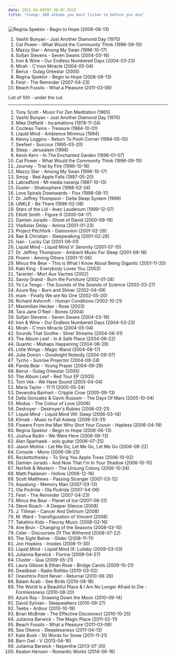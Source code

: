 ```yaml
---
date: 2021-04-09T07:38:07.033Z
title: "sleep: 100 albums you must listen to before you die"
---
```

![Regina Spektor - Begin to Hope (2006-06-13)](http://coverartarchive.org/release/7c48653c-8e50-4f8b-91a4-25321c500fed/25262967822-500.jpg "Regina Spektor - Begin to Hope (2006-06-13)")
<ol class="albums">
<li data-cover="https://img.discogs.com/2x-W2u8k9mU9yX_EUoj7jyLfKac=/fit-in/600x600/filters:strip_icc():format(jpeg):mode_rgb():quality(90)/discogs-images/R-640394-1504973916-3642.jpeg.jpg" data-tags="folk, female vocalists, indie, alternative" role="button">Vashti Bunyan - Just Another Diamond Day (1970)</li>
<li data-cover="http://coverartarchive.org/release/cb552dc7-b0fe-4bcd-b864-1b3940baee8c/6010090362-500.jpg" data-tags="indie, female vocalists, female, alternative, indie rock, female singers, pop, rock, alternative rock, indie pop, female vocals, female vocalist, female voices, girls, indie-rock, female artists, female vocal, indie-pop, love song" role="button">Cat Power - What Would the Community Think (1996-09-10)</li>
<li data-cover="http://coverartarchive.org/release/3ee6bd30-4a23-40cb-9958-d0c321ccdff3/17361537089-500.jpg" data-tags="female vocalists, indie, alternative, alternative rock, indie rock, indie pop, female singers, female, pop, rock, girls, indie-rock, female vocals, female vocalist, female artists, female vocal, female voices, indie-pop" role="button">Mazzy Star - Among My Swan (1996-10-17)</li>
<li data-cover="https://img.discogs.com/YupCRABozKSLl-bBCHibrDpjvT8=/fit-in/600x528/filters:strip_icc():format(jpeg):mode_rgb():quality(90)/discogs-images/R-4162405-1463692218-9743.jpeg.jpg" data-tags="indie, folk" role="button">Sufjan Stevens - Seven Swans (2004-03-16)</li>
<li data-cover="https://img.discogs.com/OVJ1kObTaUzbns3_1UIBUPftwJ8=/fit-in/600x600/filters:strip_icc():format(jpeg):mode_rgb():quality(90)/discogs-images/R-484100-1318784010.jpeg.jpg" data-tags="folk" role="button">Iron & Wine - Our Endless Numbered Days (2004-03-23)</li>
<li data-cover="https://img.discogs.com/kqYj4ochAeSGmKUFfOnxgKhxmf0=/fit-in/475x422/filters:strip_icc():format(jpeg):mode_rgb():quality(90)/discogs-images/R-525696-1285843401.jpeg.jpg" data-tags="indie, female vocalists, female, indie pop, rock, indie rock, female vocalist, pop, alternative, alternative rock, girls, indie-rock, female vocals, female artists, female vocal, female voices, female singers, indie-pop, love song" role="button">Mirah - C'mon Miracle (2004-05-04)</li>
<li data-cover="https://img.discogs.com/5rfwQzSQz1olDnMk_Bd8qnDKWU0=/fit-in/600x600/filters:strip_icc():format(jpeg):mode_rgb():quality(90)/discogs-images/R-696056-1167340049.jpeg.jpg" data-tags="folk, indie" role="button">Beirut - Gulag Orkestar (2005)</li>
<li data-cover="http://coverartarchive.org/release/7c48653c-8e50-4f8b-91a4-25321c500fed/25262967822-500.jpg" data-tags="female vocalists, indie, singer-songwriter" role="button">Regina Spektor - Begin to Hope (2006-06-13)</li>
<li data-cover="http://coverartarchive.org/release/805d6908-afee-3a49-b6e0-e9ca5ce6a452/16767229098-500.jpg" data-tags="indie, female vocalists, indie pop, female vocalist, pop, alternative, indie rock" role="button">Feist - The Reminder (2007-04-23)</li>
<li data-cover="http://coverartarchive.org/release/1ba18379-ce3f-4e9d-b8cc-b081959ee44c/3858543129-500.jpg" data-tags="indie, 10s, captured tracks" role="button">Beach Fossils - What a Pleasure (2011-03-08)</li>
</ol>
List of 100 - under the cut.
<!-- more -->

_________________

<ol class="albums">
<li data-cover="http://coverartarchive.org/release/7f930a79-17fb-48f5-9f21-bf153d3b1ab1/19294179675-500.jpg" data-tags="meditation" role="button">
Tony Scott - Music For Zen Meditation (1965)
</li>
<li data-cover="https://img.discogs.com/2x-W2u8k9mU9yX_EUoj7jyLfKac=/fit-in/600x600/filters:strip_icc():format(jpeg):mode_rgb():quality(90)/discogs-images/R-640394-1504973916-3642.jpeg.jpg" data-tags="folk, female vocalists, indie, alternative" role="button">
Vashti Bunyan - Just Another Diamond Day (1970)
</li>
<li data-cover="http://coverartarchive.org/release/deb43c81-3021-4795-a2d8-20cbe3a6ce11/4317227862-500.jpg" data-tags="instrumental, progressive rock" role="button">
Mike Oldfield - Incantations (1978-11-24)
</li>
<li data-cover="http://coverartarchive.org/release/bc6dee20-448c-387d-8eb4-a7cb737ae1b7/23441368012-500.jpg" data-tags="dream pop" role="button">
Cocteau Twins - Treasure (1984-10-01)
</li>
<li data-cover="https://img.discogs.com/1KzRcKEpSaSINwmZ8SortQPtCL8=/fit-in/600x600/filters:strip_icc():format(jpeg):mode_rgb():quality(90)/discogs-images/R-310805-1455278197-8020.jpeg.jpg" data-tags="ambient, new age, sleep, dream, night time, theta inducing, anesthesia" role="button">
Liquid Mind - Ambience Minimus (1994)
</li>
<li data-cover="http://coverartarchive.org/release/0cdfbd91-2afc-4063-bf8f-7a5c3a685a6f/13965264588-500.jpg" data-tags="kenny loggins, pooh corner" role="button">
Kenny Loggins - Return To Pooh Corner (1994-05-10)
</li>
<li data-cover="http://coverartarchive.org/release/702579a7-c9eb-47bb-a0d4-a29a7d4be0eb/6961300668-500.jpg" data-tags="ambient, warp" role="button">
Seefeel - Succour (1995-03-20)
</li>
<li data-cover="https://img.discogs.com/IOjUsho3OeK_eMfS85B8k5ELyd0=/fit-in/400x396/filters:strip_icc():format(jpeg):mode_rgb():quality(90)/discogs-images/R-2076111-1301777657.jpeg.jpg" data-tags="doom metal, stoner rock, sludge" role="button">
Sleep - Jerusalem (1996)
</li>
<li data-cover="http://coverartarchive.org/release/4a875d70-e6de-48ee-8d76-ca21cb4a8247/3320825593-500.jpg" data-tags="piano" role="button">
Kevin Kern - In The Enchanted Garden (1996-01-07)
</li>
<li data-cover="http://coverartarchive.org/release/cb552dc7-b0fe-4bcd-b864-1b3940baee8c/6010090362-500.jpg" data-tags="indie, female vocalists, female, alternative, indie rock, female singers, pop, rock, alternative rock, indie pop, female vocals, female vocalist, female voices, girls, indie-rock, female artists, female vocal, indie-pop, love song" role="button">
Cat Power - What Would the Community Think (1996-09-10)
</li>
<li data-cover="https://img.discogs.com/u-fF9IP3EobTnFeEDAUA_v5KgKI=/fit-in/600x600/filters:strip_icc():format(jpeg):mode_rgb():quality(90)/discogs-images/R-1482113-1351654427-4165.jpeg.jpg" data-tags="rock, when you love a woman, trial by fire, message of love, castles burning" role="button">
Journey - Trial by Fire (1996-10-16)
</li>
<li data-cover="http://coverartarchive.org/release/3ee6bd30-4a23-40cb-9958-d0c321ccdff3/17361537089-500.jpg" data-tags="female vocalists, indie, alternative, alternative rock, indie rock, indie pop, female singers, female, pop, rock, girls, indie-rock, female vocals, female vocalist, female artists, female vocal, female voices, indie-pop" role="button">
Mazzy Star - Among My Swan (1996-10-17)
</li>
<li data-cover="http://coverartarchive.org/release/27d99673-cdc9-4172-bdf6-d3bd0620c0ee/15960021076-500.jpg" data-tags="singer-songwriter, 90s, indie, folk, lo-fi, mellow, slowcore" role="button">
Smog - Red Apple Falls (1997-05-20)
</li>
<li data-cover="https://img.discogs.com/XNjdkPXc8aXZhKonkSZcVmpj1sg=/fit-in/600x599/filters:strip_icc():format(jpeg):mode_rgb():quality(90)/discogs-images/R-18225-1244836978.jpeg.jpg" data-tags="ambient, post-rock" role="button">
Labradford - Mi media naranja (1997-10-13)
</li>
<li data-cover="http://coverartarchive.org/release/79acc86e-b12b-4a4a-ad7d-7c9f928438a3/20197835084-500.jpg" data-tags="slowcore" role="button">
Duster - Stratosphere (1998-02-24)
</li>
<li data-cover="http://coverartarchive.org/release/3dbf556a-b3b2-48a7-867d-71d8346c1ed7/1782308984-500.jpg" data-tags="electronica, downtempo, dream pop, ethereal, love spirals downwards, ambient chill" role="button">
Love Spirals Downwards - Flux (1998-08-11)
</li>
<li data-cover="https://img.discogs.com/aSIkxx7pqQzRh64K3wJH-uk6cR8=/fit-in/600x530/filters:strip_icc():format(jpeg):mode_rgb():quality(90)/discogs-images/R-5903781-1498966286-4558.jpeg.jpg" data-tags="sleep" role="button">
Dr. Jeffrey Thompson - Delta Sleep System (1999)
</li>
<li data-cover="https://img.discogs.com/WXxaPdP-OQF3x0BUFDx3bB0J52U=/fit-in/600x584/filters:strip_icc():format(jpeg):mode_rgb():quality(90)/discogs-images/R-1244257-1203315093.jpeg.jpg" data-tags="electronic, trip-hop" role="button">
UNKLE - Be There (1999-02-08)
</li>
<li data-cover="http://coverartarchive.org/release/534bf9a3-6e64-308f-8561-016fcc6a71c5/5409365013-500.jpg" data-tags="ambient, drone" role="button">
Stars of the Lid - Avec Laudenum (1999-12-07)
</li>
<li data-cover="http://coverartarchive.org/release/8bc521b4-57af-4b4c-88a1-ad214c9c6516/9560550155-500.jpg" data-tags="singer-songwriter, indie" role="button">
Elliott Smith - Figure 8 (2000-04-17)
</li>
<li data-cover="http://coverartarchive.org/release/0e70135c-379b-474e-9d91-72abc1fab102/20161665425-500.jpg" data-tags="indie, alternative, singer-songwriter, rock, country, alternative rock, folk, indie pop, indie rock, acoustic, blues, guitar" role="button">
Damien Jurado - Ghost of David (2000-09-19)
</li>
<li data-cover="http://coverartarchive.org/release/bd48ced5-49ae-4bf9-9cab-f5e0d7bea395/17569790398-500.jpg" data-tags="electronic, glitch, basic channel, sleep, 00s, mille plateaux, over twenty minutes, why why why are you so good, emusic saved for later, 2000-luvun elektroniset klassikot" role="button">
Vladislav Delay - Anima (2001-01-23)
</li>
<li data-cover="http://coverartarchive.org/release/8c6b52ec-976a-326f-b831-f9a2885ab1a2/28740868188-500.jpg" data-tags="industrial, ebm" role="button">
Project Pitchfork - Daimonion (2001-02-26)
</li>
<li data-cover="http://coverartarchive.org/release/df66e6fa-94b1-37be-b577-a534ec6c1252/7047864885-500.jpg" data-tags="downtempo" role="button">
Rae & Christian - Sleepwalking (2001-02-26)
</li>
<li data-cover="http://coverartarchive.org/release/58e3f3e1-6d8a-464d-80d9-ebc57c68c385/8250793590-500.jpg" data-tags="idm" role="button">
Isan - Lucky Cat (2001-06-01)
</li>
<li data-cover="https://img.discogs.com/QR0QWkLrRdLIKxxszEFWMB983Tk=/fit-in/600x600/filters:strip_icc():format(jpeg):mode_rgb():quality(90)/discogs-images/R-1310737-1455270346-6755.jpeg.jpg" data-tags="new age" role="button">
Liquid Mind - Liquid Mind V: Serenity (2001-07-10)
</li>
<li data-cover="http://coverartarchive.org/release/7c32e900-6769-4711-abd4-8096dc80b55c/9225125317-500.jpg" data-tags="sleep" role="button">
Dr. Jeffrey Thompson - Ambient Music For Sleep (2001-09-18)
</li>
<li data-cover="http://coverartarchive.org/release/30f82e90-c456-49a5-9e74-022de0943251/22255847452-500.jpg" data-tags="electronic" role="button">
Proem - Among Others (2001-11-06)
</li>
<li data-cover="http://coverartarchive.org/release/35032af8-19e3-49df-89b6-9cc0bd16565f/16257879896-500.jpg" data-tags="indie rock" role="button">
Minus the Bear - This is What I Know About Being Gigantic (2001-11-20)
</li>
<li data-cover="https://img.discogs.com/ucpS3AYj31l4N9ImWG_PDw8vJgg=/fit-in/600x591/filters:strip_icc():format(jpeg):mode_rgb():quality(90)/discogs-images/R-956829-1465066401-8577.jpeg.jpg" data-tags="instrumental, acoustic" role="button">
Kaki King - Everybody Loves You (2002)
</li>
<li data-cover="http://coverartarchive.org/release/06609378-f3e6-41d6-85a9-f66cb54617e3/14333864198-500.jpg" data-tags="post-rock, sleep, maarts" role="button">
Tarentel - Mort Aux Vaches (2002)
</li>
<li data-cover="https://img.discogs.com/svWx3RnMumvknkSEcRrknhuVNyI=/fit-in/600x596/filters:strip_icc():format(jpeg):mode_rgb():quality(90)/discogs-images/R-572901-1578154125-9326.jpeg.jpg" data-tags="sleep, slowcore, cutis-anserina, zone ch1, sitrc: melancholic, slow alternative" role="button">
Savoy Grand - Burn the Furniture (2002-01-28)
</li>
<li data-cover="http://coverartarchive.org/release/a880e2ec-176b-4b65-9883-841886668053/9454263240-500.jpg" data-tags="instrumental" role="button">
Yo La Tengo - The Sounds of the Sounds of Science (2002-03-27)
</li>
<li data-cover="http://coverartarchive.org/release/65106183-2eb1-48e4-907f-3876f3183324/23777691533-500.jpg" data-tags="indie, female vocalists" role="button">
Azure Ray - Burn and Shiver (2002-04-09)
</li>
<li data-cover="https://img.discogs.com/anRhTSipnCKDpNk-BLBrTKQ9KBc=/fit-in/591x600/filters:strip_icc():format(jpeg):mode_rgb():quality(90)/discogs-images/R-6382069-1417870435-4250.jpeg.jpg" data-tags="electronic" role="button">
múm - Finally We are No One (2002-05-20)
</li>
<li data-cover="http://coverartarchive.org/release/34297eba-8c7c-4690-b393-bdecf448848c/14145598374-500.jpg" data-tags="richard ashcroft" role="button">
Richard Ashcroft - Human Conditions (2002-10-21)
</li>
<li data-cover="http://coverartarchive.org/release/4f923947-12e9-4669-8254-8b7386646e8a/7749962464-500.jpg" data-tags="indie, indie pop, maximilian hecker" role="button">
Maximilian Hecker - Rose (2003)
</li>
<li data-cover="https://img.discogs.com/2pmcZrViIglazE1B20EN20LJY9U=/fit-in/450x405/filters:strip_icc():format(jpeg):mode_rgb():quality(90)/discogs-images/R-1184688-1199127294.gif.jpg" data-tags="folk, indie, singer-songwriter, female vocalists, acoustic, female, country, alternative, alternative rock, indie pop, indie rock, sad, slow, calm, sadcore, folk-rock, americana, blues, minimal, guitar, girls, songwriter, american, mellow, alt-country, melancholy, sleep, freak folk, soft, folk rock, new weird america, emotional, female vocals, indie folk, female vocalist, singer songwriter, 00s, female artists, female vocal, alt rock, female voices, female singers, independent, female singer-songwriter, tracks, singer songwriters, slow-coustic, alt, quiet music, quiet voices, pop, rock, indie-rock, indie-pop" role="button">
Tara Jane O'Neil - Bones (2004)
</li>
<li data-cover="https://img.discogs.com/YupCRABozKSLl-bBCHibrDpjvT8=/fit-in/600x528/filters:strip_icc():format(jpeg):mode_rgb():quality(90)/discogs-images/R-4162405-1463692218-9743.jpeg.jpg" data-tags="indie, folk" role="button">
Sufjan Stevens - Seven Swans (2004-03-16)
</li>
<li data-cover="https://img.discogs.com/OVJ1kObTaUzbns3_1UIBUPftwJ8=/fit-in/600x600/filters:strip_icc():format(jpeg):mode_rgb():quality(90)/discogs-images/R-484100-1318784010.jpeg.jpg" data-tags="folk" role="button">
Iron & Wine - Our Endless Numbered Days (2004-03-23)
</li>
<li data-cover="https://img.discogs.com/kqYj4ochAeSGmKUFfOnxgKhxmf0=/fit-in/475x422/filters:strip_icc():format(jpeg):mode_rgb():quality(90)/discogs-images/R-525696-1285843401.jpeg.jpg" data-tags="indie, female vocalists, female, indie pop, rock, indie rock, female vocalist, pop, alternative, alternative rock, girls, indie-rock, female vocals, female artists, female vocal, female voices, female singers, indie-pop, love song" role="button">
Mirah - C'mon Miracle (2004-05-04)
</li>
<li data-cover="https://via.placeholder.com/450" data-tags="ambient, new age, sounds that soothe" role="button">
Sounds That Soothe - Silver Streams (2004-06-01)
</li>
<li data-cover="http://coverartarchive.org/release/cc681229-1e2a-306d-b01c-c6f058f229bf/27655285092-500.jpg" data-tags="post-rock, instrumental" role="button">
The Album Leaf - In A Safe Place (2004-06-22)
</li>
<li data-cover="http://coverartarchive.org/release/b8265b7b-6fec-4566-94c0-062fcfecccdd/4396353204-500.jpg" data-tags="chillout, downtempo" role="button">
Quantic - Mishaps Happening (2004-06-28)
</li>
<li data-cover="https://img.discogs.com/iVvwkqtoSnUexSg2FgDy1yZGPC4=/fit-in/500x500/filters:strip_icc():format(jpeg):mode_rgb():quality(90)/discogs-images/R-1453334-1243153042.jpeg.jpg" data-tags="indie, country, alternative, folk, indie pop, indie rock, sad, singer-songwriter, acoustic, blues, mellow, alt-country, melancholy, folk rock, slow, calm, lo-fi, americana, moody, songwriter, winter, sleep, folk noir, freak folk, soft, emotional, slowcore, quiet, indie folk, alt country, singer songwriter, alternative folk, singer-songwriters, short song, alt rock, hippie, indie-folk, independent, lyrics, lo fi, slow-coustic, post folk, chamber folk, neofreak-folk, euphoric misery, concentration, folk me, quiet voices, singersongwriters" role="button">
Little Wings - Magic Wand (2004-08-17)
</li>
<li data-cover="http://coverartarchive.org/release/fed28e2c-49ee-4b8d-859a-104cf4536389/27813782373-500.jpg" data-tags="indie, alternative, female vocalists, female, alternative rock, indie pop, indie rock, girls, female vocals, female vocalist, female artists, female vocal, female voices, female singers, pop, rock, indie-rock, indie-pop, folk, love song, female singer-songwriter, quiet voices, singer-songwriter, acoustic, guitar, songwriter, country, sad, slow, calm, sadcore, folk-rock, americana, blues, minimal, american, mellow, alt-country, melancholy, sleep, freak folk, soft, folk rock, new weird america, emotional, intimate, indie folk, singer songwriter, 00s, alt rock, independent, tracks, slow-coustic, alt, lyrics, singer songwriters, quiet music" role="button">
Julie Doiron - Goodnight Nobody (2004-09-07)
</li>
<li data-cover="http://coverartarchive.org/release/dde87d49-f100-40dc-bec3-8006175ab230/3404861634-500.jpg" data-tags="electronic" role="button">
Tycho - Sunrise Projector (2004-09-24)
</li>
<li data-cover="http://coverartarchive.org/release/57a3ae1f-a6e8-49ca-9915-6fbb1b327b92/18461482948-500.jpg" data-tags="psychedelic, psych folk" role="button">
Panda Bear - Young Prayer (2004-09-28)
</li>
<li data-cover="https://img.discogs.com/5rfwQzSQz1olDnMk_Bd8qnDKWU0=/fit-in/600x600/filters:strip_icc():format(jpeg):mode_rgb():quality(90)/discogs-images/R-696056-1167340049.jpeg.jpg" data-tags="folk, indie" role="button">
Beirut - Gulag Orkestar (2005)
</li>
<li data-cover="http://coverartarchive.org/release/112a3be9-37ef-42db-afc4-2480bb996b9e/7526410661-500.jpg" data-tags="sleep, listen to more, instrumental groove, olgarockselection, morning calm" role="button">
The Album Leaf - Red Tour EP (2005)
</li>
<li data-cover="https://img.discogs.com/OhZ-C8BjmOJ4VllV1_w__xNsGSU=/fit-in/500x500/filters:strip_icc():format(jpeg):mode_rgb():quality(90)/discogs-images/R-449778-1115807050.jpg.jpg" data-tags="emusic, rhythmic alternative" role="button">
Tom Vek - We Have Sound (2005-04-04)
</li>
<li data-cover="http://coverartarchive.org/release/e721f43f-bac5-4459-a318-f47fe57b507a/15009927886-500.jpg" data-tags="chill, indie rock, female vocalist" role="button">
Maria Taylor - 11:11 (2005-05-24)
</li>
<li data-cover="https://img.discogs.com/anzSGKFBMIcDM4gL8mANEVa6RAs=/fit-in/433x430/filters:strip_icc():format(jpeg):mode_rgb():quality(90)/discogs-images/R-1194124-1608722085-6124.jpeg.jpg" data-tags="folk" role="button">
Devendra Banhart - Cripple Crow (2005-09-13)
</li>
<li data-cover="https://img.discogs.com/F5CM0q6Fx69t2Yabo-9GN1wPCB8=/fit-in/600x600/filters:strip_icc():format(jpeg):mode_rgb():quality(90)/discogs-images/R-532550-1598912237-8474.jpeg.jpg" data-tags="sleep, dfa" role="button">
Delia Gonzalez & Gavin Russom - The Days Of Mars (2005-10-04)
</li>
<li data-cover="https://img.discogs.com/jHAwF2obSvLb60gyHjO5nELWdME=/fit-in/599x600/filters:strip_icc():format(jpeg):mode_rgb():quality(90)/discogs-images/R-2125967-1265452903.jpeg.jpg" data-tags="new age, ambient, electronic, trip-hop, world fusion, chillout" role="button">
Modus - The Colour of Love (2006)
</li>
<li data-cover="https://img.discogs.com/Jexlw6JwRHADhwFcEzyMHfGdV6w=/fit-in/500x493/filters:strip_icc():format(jpeg):mode_rgb():quality(90)/discogs-images/R-649320-1161031706.jpeg.jpg" data-tags="indie" role="button">
Destroyer - Destroyer's Rubies (2006-02-21)
</li>
<li data-cover="http://coverartarchive.org/release/f6c3c569-3d85-44a4-96d7-eecdf1987232/10616453538-500.jpg" data-tags="ambient, new age" role="button">
Liquid Mind - Liquid Mind VIII: Sleep (2006-03-14)
</li>
<li data-cover="http://coverartarchive.org/release/212d7ff8-990f-4a8f-92c3-d555fef0096e/14711794981-500.jpg" data-tags="ambient" role="button">
Klimek - Music to Fall Asleep (2006-03-31)
</li>
<li data-cover="https://img.discogs.com/-vRLqy0OkPeNfxANrLYevcqFPa0=/fit-in/337x337/filters:strip_icc():format(jpeg):mode_rgb():quality(90)/discogs-images/R-1327632-1209967985.jpeg.jpg" data-tags="folk, singer-songwriter, acoustic, alt-country, indie folk, americana, indie, guitar, new weird america, lyrics, country, quiet, calm, mellow, sad, songwriter, lo-fi, alt country, waterhouse records, vancouver, slow, short song" role="button">
Flowers From the Man Who Shot Your Cousin - Hapless (2006-04-19)
</li>
<li data-cover="http://coverartarchive.org/release/7c48653c-8e50-4f8b-91a4-25321c500fed/25262967822-500.jpg" data-tags="female vocalists, indie, singer-songwriter" role="button">
Regina Spektor - Begin to Hope (2006-06-13)
</li>
<li data-cover="https://img.discogs.com/XvPfiUyNYnGMcQ3sgYiddCGTqLc=/fit-in/453x450/filters:strip_icc():format(jpeg):mode_rgb():quality(90)/discogs-images/R-2735564-1299014714.jpeg.jpg" data-tags="acoustic, folk, joshua radin" role="button">
Joshua Radin - We Were Here (2006-06-13)
</li>
<li data-cover="http://coverartarchive.org/release/5d3f1f12-0125-4124-a7bd-eaaf308411ca/25927669329-500.jpg" data-tags="sleep, avant rock, bought, guitar only, magic 111" role="button">
Alan Sparhawk - solo guitar (2006-07-25)
</li>
<li data-cover="http://coverartarchive.org/release/a3be0b9b-874e-44ff-8054-d4dc6ec189d0/10720411555-500.jpg" data-tags="singer-songwriter, indie, country, alternative, folk, indie pop, indie rock, sad, slow, calm, acoustic, lo-fi, americana, blues, moody, songwriter, winter, mellow, alt-country, melancholy, sleep, folk noir, freak folk, soft, folk rock, emotional, slowcore, quiet, indie folk, alt country, singer songwriter, alternative folk, singer-songwriters, short song, alt rock, hippie, indie-folk, independent, lyrics, lo fi, slow-coustic, post folk, chamber folk, neofreak-folk, euphoric misery, concentration, folk me, quiet voices, singersongwriters, quiet  music" role="button">
Jason Molina - Let Me Go, Let Me Go, Let Me Go (2006-08-22)
</li>
<li data-cover="https://img.discogs.com/9m_PeXPm8K8YwWZ3FZBArYJ3TKQ=/fit-in/600x540/filters:strip_icc():format(jpeg):mode_rgb():quality(90)/discogs-images/R-764730-1160133519.jpeg.jpg" data-tags="ambient, deutschegdchill, ambientgdchill" role="button">
Console - Mono (2006-08-25)
</li>
<li data-cover="http://coverartarchive.org/release/5ec5d781-12e1-486b-a6a1-6349a17805fd/5763991600-500.jpg" data-tags="singer-songwriter, sleep" role="button">
Rockettothesky - To Sing You Apple Trees (2006-10-02)
</li>
<li data-cover="http://coverartarchive.org/release/6477df3d-e390-4bec-849c-1a45cd73039b/25010408029-500.jpg" data-tags="alternative, folk, indie, country, indie pop, indie rock, sad, singer-songwriter, slow, calm, acoustic, lo-fi, americana, blues, moody, songwriter, winter, mellow, alt-country, melancholy, sleep, folk noir, freak folk, soft, folk rock, emotional, slowcore, quiet, indie folk, alt country, singer songwriter, alternative folk, singer-songwriters, short song, alt rock, hippie, indie-folk, independent, lyrics, lo fi, slow-coustic, post folk, chamber folk, neofreak-folk, euphoric misery, concentration, folk me, quiet voices, singersongwriters, quiet  music" role="button">
Damien Jurado - And Now That I'm In Your Shadow (2006-10-10)
</li>
<li data-cover="https://img.discogs.com/o7PApQWqwex4qoVskm9UeQrNjOI=/fit-in/252x251/filters:strip_icc():format(jpeg):mode_rgb():quality(90)/discogs-images/R-869242-1167392515.jpeg.jpg" data-tags="folk, indie, country, alternative, indie pop, indie rock, sad, singer-songwriter, slow, calm, acoustic, americana, blues, songwriter, mellow, alt-country, melancholy, sleep, freak folk, soft, folk rock, emotional, indie folk, singer songwriter, alt rock, lo-fi, moody, winter, folk noir, slowcore, quiet, alt country, alternative folk, singer-songwriters, short song, hippie, indie-folk, independent, lyrics, lo fi, slow-coustic, post folk, chamber folk, neofreak-folk, euphoric misery, concentration, folk me, quiet voices, singersongwriters" role="button">
Norfolk & Western - The Unsung Colony (2006-10-24)
</li>
<li data-cover="http://coverartarchive.org/release/e7935774-57c2-42dd-8662-9b489be66961/2121776123-500.jpg" data-tags="instrumental, ambient" role="button">
Matti Paalanen - Hollow (2006-12-16)
</li>
<li data-cover="https://img.discogs.com/dKC_ba-hfahXXfAu-PyUPnaqW4w=/fit-in/600x531/filters:strip_icc():format(jpeg):mode_rgb():quality(90)/discogs-images/R-830764-1517972935-2117.jpeg.jpg" data-tags="blues, m singer-songwriter" role="button">
Scott Matthews - Passing Stranger (2007-03-12)
</li>
<li data-cover="http://coverartarchive.org/release/389cd05b-7bed-4d1f-ac93-273b23936847/7592328592-500.jpg" data-tags="memory man" role="button">
Aqualung - Memory Man (2007-03-13)
</li>
<li data-cover="http://coverartarchive.org/release/b4612feb-3bdd-4d11-a34f-6bf400cb1f4a/15330503183-500.jpg" data-tags="indie, folk, singer-songwriter" role="button">
Ola Podrida - Ola Podrida (2007-04-06)
</li>
<li data-cover="http://coverartarchive.org/release/805d6908-afee-3a49-b6e0-e9ca5ce6a452/16767229098-500.jpg" data-tags="indie, female vocalists, indie pop, female vocalist, pop, alternative, indie rock" role="button">
Feist - The Reminder (2007-04-23)
</li>
<li data-cover="http://coverartarchive.org/release/e3c0a8ce-6f8f-4aa2-9db0-f0a9a44504d8/2103706278-500.jpg" data-tags="indie rock, indie, mellow" role="button">
Minus the Bear - Planet of Ice (2007-08-21)
</li>
<li data-cover="http://coverartarchive.org/release/3dce508c-0718-4eef-ad48-11386e297dd8/8728032407-500.jpg" data-tags="ambient" role="button">
Steve Roach - A Deeper Silence (2008)
</li>
<li data-cover="http://coverartarchive.org/release/4b16363d-02fe-498e-8c0b-98b7509a87be/16717106099-500.jpg" data-tags="folk, acoustic, slow-coustic, indie, alternative, singer-songwriter, lo-fi, alt-country, folk rock, indie folk, alternative folk, country, indie pop, indie rock, sad, slow, calm, americana, blues, moody, songwriter, winter, mellow, melancholy, sleep, folk noir, freak folk, soft, emotional, slowcore, quiet, alt country, singer songwriter, singer-songwriters, short song, alt rock, hippie, indie-folk, independent, lyrics, lo fi, post folk, chamber folk, neofreak-folk, euphoric misery, concentration, folk me, quiet voices, singersongwriters, quiet  music" role="button">
J. Tillman - Cancer And Delirium (2008)
</li>
<li data-cover="https://img.discogs.com/vxJaH8x8RTd8dOVYRkA24V2jWaM=/fit-in/590x598/filters:strip_icc():format(jpeg):mode_rgb():quality(90)/discogs-images/R-671642-1260644338.jpeg.jpg" data-tags="folk, singer-songwriter" role="button">
M. Ward - Transfiguration of Vincent (2008)
</li>
<li data-cover="http://coverartarchive.org/release/b352a7c8-a323-4002-ae75-ae3f1b48d7c7/20732908652-500.jpg" data-tags="ambient, sleep" role="button">
Takahiro Kido - Fleursy Music (2008-02-16)
</li>
<li data-cover="https://img.discogs.com/yJojx2GIVhg6pOpvML9CR3svYkU=/fit-in/399x400/filters:strip_icc():format(jpeg):mode_rgb():quality(90)/discogs-images/R-1294420-1215387260.jpeg.jpg" data-tags="singer-songwriter" role="button">
Ane Brun - Changing of the Seasons (2008-03-10)
</li>
<li data-cover="http://coverartarchive.org/release/04144bd5-b872-41c8-8466-ff19ae77ef05/23715843413-500.jpg" data-tags="ambient, drone, drone ambient, visionary" role="button">
Celer - Discourses Of The Withered (2008-07-22)
</li>
<li data-cover="http://coverartarchive.org/release/809f306e-c89b-416d-99e4-40035889844d/4529618230-500.jpg" data-tags="ambient, ambient techno" role="button">
The Sight Below - Glider (2008-11-11)
</li>
<li data-cover="https://img.discogs.com/sOankkqJY1fcLm8AHNyVIhbLfGo=/fit-in/600x540/filters:strip_icc():format(jpeg):mode_rgb():quality(90)/discogs-images/R-1769821-1320628447.jpeg.jpg" data-tags="indie, downtempo, idm" role="button">
Jon Hopkins - Insides (2008-11-30)
</li>
<li data-cover="https://img.discogs.com/q9dVzp7d_PyvDjfi5yUf5D4yZFc=/fit-in/600x600/filters:strip_icc():format(jpeg):mode_rgb():quality(90)/discogs-images/R-2733165-1300330330.jpeg.jpg" data-tags="new age" role="button">
Liquid Mind - Liquid Mind IX: Lullaby (2009-03-03)
</li>
<li data-cover="https://img.discogs.com/vxsJJub8q2Y0rdRMPw-ZKPoAN4Q=/fit-in/600x600/filters:strip_icc():format(jpeg):mode_rgb():quality(90)/discogs-images/R-1760543-1241604763.jpeg.jpg" data-tags="female vocalists, dream pop, sleep, ethereal" role="button">
Julianna Barwick - Florine (2009-04-27)
</li>
<li data-cover="https://img.discogs.com/C7RHk2c5rCS45DMdgoAu5TzaNnI=/fit-in/600x600/filters:strip_icc():format(jpeg):mode_rgb():quality(90)/discogs-images/R-3895452-1348410251-5295.jpeg.jpg" data-tags="ambient" role="button">
Cluster - Qua (2009-05-21)
</li>
<li data-cover="https://img.discogs.com/JvwEYy1jN5CbPEdoq8TTAp1VRok=/fit-in/470x470/filters:strip_icc():format(jpeg):mode_rgb():quality(90)/discogs-images/R-3758582-1343213399-9831.jpeg.jpg" data-tags="folk, ambient, sleep, portland, coco folk" role="button">
Laura Gibson & Ethan Rose - Bridge Carols (2009-10-21)
</li>
<li data-cover="http://coverartarchive.org/release/8f67d04e-3321-4887-9a69-a64dfb4c6e14/9261645563-500.jpg" data-tags="techno" role="button">
Deadbeat - Radio Rothko (2010-03-02)
</li>
<li data-cover="http://coverartarchive.org/release/a96ee369-9d38-4b13-a8c4-dab190519fc0/4753528871-500.jpg" data-tags="editions mego" role="button">
Oneohtrix Point Never - Returnal (2010-06-28)
</li>
<li data-cover="https://img.discogs.com/GD9AL-kV5ex5f4e-0Hg9Bn8ObY0=/fit-in/600x606/filters:strip_icc():format(jpeg):mode_rgb():quality(90)/discogs-images/R-2395663-1583879733-7591.jpeg.jpg" data-tags="witch house" role="button">
Balam Acab - See Birds (2010-08-16)
</li>
<li data-cover="http://coverartarchive.org/release/0a31c3a3-f69d-4a16-9267-b5d072615f55/22109056565-500.jpg" data-tags="post-rock" role="button">
The World Is a Beautiful Place & I Am No Longer Afraid to Die - Formlessness (2010-08-20)
</li>
<li data-cover="https://img.discogs.com/Wxmj-FP_LDAcjM1MzfbAingl2aU=/fit-in/500x500/filters:strip_icc():format(jpeg):mode_rgb():quality(90)/discogs-images/R-2489459-1286827414.jpeg.jpg" data-tags="indie pop, indie rock, dream pop, sleep, 2010 releases, alternative pop/rock, alternative-indie rock, albums that make me sad i have to die some day" role="button">
Azure Ray - Drawing Down the Moon (2010-09-14)
</li>
<li data-cover="http://coverartarchive.org/release/98c196a9-99ea-47aa-a7c5-1bf0e8a13e7e/15932134454-500.jpg" data-tags="david sylvian" role="button">
David Sylvian - Sleepwalkers (2010-09-27)
</li>
<li data-cover="https://img.discogs.com/zOFR07WQ9U9NlWsaJlrsLchcLcY=/fit-in/600x600/filters:strip_icc():format(jpeg):mode_rgb():quality(90)/discogs-images/R-2486394-1312626804.jpeg.jpg" data-tags="electronic, chillout, downtempo" role="button">
Teebs - Ardour (2010-10-19)
</li>
<li data-cover="https://img.discogs.com/Cqh9MCUyCi-rXMPs7VL_JL5pNio=/fit-in/450x450/filters:strip_icc():format(jpeg):mode_rgb():quality(90)/discogs-images/R-2503267-1287579921.jpeg.jpg" data-tags="kranky" role="button">
Brian McBride - The Effective Disconnect (2010-10-25)
</li>
<li data-cover="http://coverartarchive.org/release/05fe8137-9c10-3486-933e-4c6abf32ae96/18818026407-500.jpg" data-tags="ambient, dream pop" role="button">
Julianna Barwick - The Magic Place (2011-02-11)
</li>
<li data-cover="http://coverartarchive.org/release/1ba18379-ce3f-4e9d-b8cc-b081959ee44c/3858543129-500.jpg" data-tags="indie, 10s, captured tracks" role="button">
Beach Fossils - What a Pleasure (2011-03-08)
</li>
<li data-cover="http://coverartarchive.org/release/a83e652f-2c29-4ba0-ad23-8c0f0b1c8c8f/3775429801-500.jpg" data-tags="dream pop" role="button">
Sea Oleena - Sleeplessness (2011-04-13)
</li>
<li data-cover="http://coverartarchive.org/release/4518b2c0-0091-4780-b31e-6dfc7e1d9cd5/21132684376-500.jpg" data-tags="alternative, art pop, winter" role="button">
Kate Bush - 50 Words for Snow (2011-11-21)
</li>
<li data-cover="http://coverartarchive.org/release/43979a83-7f47-4469-802e-6a8b99abacfe/3912450728-500.jpg" data-tags="psychedelic drone" role="button">
Barn Owl - V (2013-04-16)
</li>
<li data-cover="http://coverartarchive.org/release/3a0f5c51-0ee6-412a-9b42-a8268eb52f00/4719617453-500.jpg" data-tags="ambient, choral" role="button">
Julianna Barwick - Nepenthe (2013-07-20)
</li>
<li data-cover="http://coverartarchive.org/release/d06faeb4-4ca4-4552-938c-66516e11f161/9582088894-500.jpg" data-tags="contemporary classical" role="button">
Keaton Henson - Romantic Works (2014-06-16)
</li>
</ol>